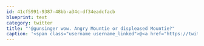 ```yaml
---
id: 41cf5991-9387-48bb-a34c-df34eadcfacb
blueprint: text
category: twitter
title: "'@gunsinger wow. Angry Mountie or displeased Mountie?"
caption: '<span class="username username_linked">@<a href="https://twitter.com/gunsinger" title="Cynthia Gunsinger">gunsinger</a></span> wow. Angry Mountie or displeased Mountie?'
---
```

